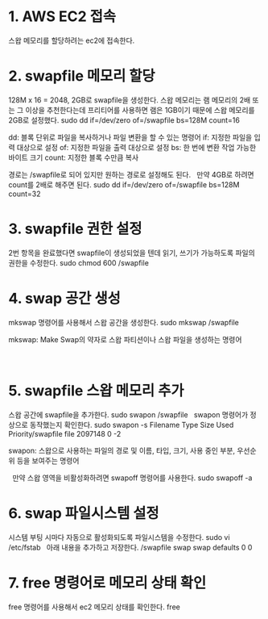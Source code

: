 # 1. AWS EC2 접속

스왑 메모리를 할당하려는 ec2에 접속한다.
 

# 2. swapfile 메모리 할당

128M x 16 = 2048, 2GB로 swapfile을 생성한다.
스왑 메모리는 램 메모리의 2배 또는 그 이상을 추천한다는데
프리티어를 사용하면 램은 1GB이기 때문에 스왑 메모리를 2GB로 설정했다.
sudo dd if=/dev/zero of=/swapfile bs=128M count=16
 

dd: 블록 단위로 파일을 복사하거나 파일 변환을 할 수 있는 명령어
if: 지정한 파일을 입력 대상으로 설정
of: 지정한 파일을 출력 대상으로 설정
bs: 한 번에 변환 작업 가능한 바이트 크기
count: 지정한 블록 수만큼 복사

경로는 /swapfile로 되어 있지만 원하는 경로로 설정해도 된다.
 
만약 4GB로 하려면 count를 2배로 해주면 된다.
sudo dd if=/dev/zero of=/swapfile bs=128M count=32
 

# 3. swapfile 권한 설정

2번 항목을 완료했다면 swapfile이 생성되었을 텐데
읽기, 쓰기가 가능하도록 파일의 권한을 수정한다.
sudo chmod 600 /swapfile
 

# 4. swap 공간 생성

mkswap 명령어를 사용해서 스왑 공간을 생성한다.
sudo mkswap /swapfile
 

mkswap: Make Swap의 약자로 스왑 파티션이나 스왑 파일을 생성하는 명령어

 

# 5. swapfile 스왑 메모리 추가

스왑 공간에 swapfile을 추가한다.
sudo swapon /swapfile
 
swapon 명령어가 정상으로 동작했는지 확인한다.
sudo swapon -s Filename                                Type            Size    Used    Priority/swapfile                          file            2097148 0       -2
 

swapon: 스왑으로 사용하는 파일의 경로 및 이름, 타입, 크기, 사용 중인 부분, 우선순위 등을 보여주는 명령어

 
만약 스왑 영역을 비활성화하려면 swapoff 명령어를 사용한다.
sudo swapoff -a
 

# 6. swap 파일시스템 설정

시스템 부팅 시마다 자동으로 활성화되도록 파일시스템을 수정한다.
sudo vi /etc/fstab
 
아래 내용을 추가하고 저장한다.
/swapfile swap swap defaults 0 0
 

# 7. free 명령어로 메모리 상태 확인

free 명령어를 사용해서 ec2 메모리 상태를 확인한다.
free
